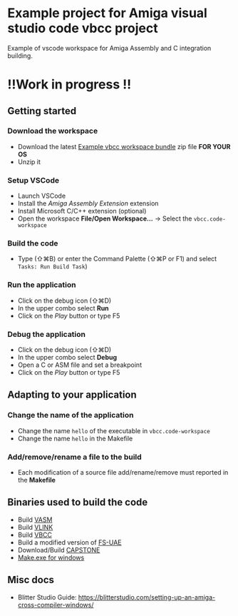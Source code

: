 # Example project for Amiga visual studio code vbcc project
Example of vscode workspace for Amiga Assembly and C integration building.

# !!Work in progress !!

## Getting started
### Download the workspace
- Download the latest [Example vbcc workspace bundle](https://github.com/prb28/vscode-amiga-vbcc-example/releases) zip file **FOR YOUR OS** 
- Unzip it

### Setup VSCode
- Launch VSCode
- Install the *Amiga Assembly Extension* extension
- Install Microsoft C/C++ extension (optional)
- Open the workspace **File/Open Workspace...** -> Select the `vbcc.code-workspace`

### Build the code
- Type (⇧⌘B) or enter the Command Palette (⇧⌘P or F1) and select `Tasks: Run Build Task`)

### Run the application
- Click on the debug icon (⇧⌘D)
- In the upper combo select **Run**
- Click on the *Play* button or type F5

### Debug the application
- Click on the debug icon (⇧⌘D)
- In the upper combo select **Debug**
- Open a C or ASM file and set a breakpoint
- Click on the *Play* button or type F5

## Adapting to your application
### Change the name of the application
- Change the name `hello` of the executable in `vbcc.code-workspace`
- Change the name `hello` in the Makefile

### Add/remove/rename a file to the build
- Each modification of a source file add/rename/remove must reported in the **Makefile**

## Binaries used to build the code
- Build [VASM](http://sun.hasenbraten.de/vasm/index.php?view=main)
- Build [VLINK](http://sun.hasenbraten.de/vlink/index.php?view=main)
- Build [VBCC](http://sun.hasenbraten.de/vlink/index.php?view=main)
- Build a modified version of [FS-UAE](https://github.com/prb28/fs-uae)
- Download/Build [CAPSTONE](http://www.capstone-engine.org/download.html)
- [Make.exe for windows](https://sourceforge.net/projects/gnuwin32/)

## Misc docs
- Blitter Studio Guide: https://blitterstudio.com/setting-up-an-amiga-cross-compiler-windows/
